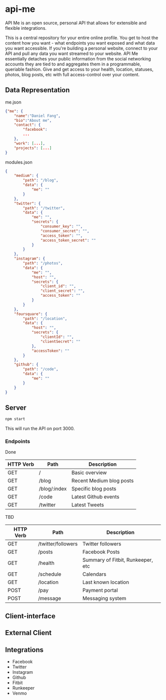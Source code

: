 # api-me
API Me is an open source, personal API that allows for extensible and flexible integrations. 

This is a central repository for your entire online profile. You get to host the content how you want - what endpoints you want exposed and what data you want accessible. If you're building a personal website, connect to your API and pull any data you want streamed to your website. API Me essentially detaches your public information from the social networking accounts they are tied to and aggregates them in a programmable, queriable fashion. Give and get access to your health, location, statuses, photos, blog posts, etc with full access-control over your content. 

## Data Representation

me.json
```json
{"me": {
    "name":"Daniel Fang",
    "bio":"About me",
    "contact": {
        "facebook":
        ...
    },
    "work": [...],
    "projects": [...]
}
```

modules.json
```json
{
	"medium": {
		"path": "/blog",
		"data": {
			"me": ""
		}
	}, 
	"twitter": {
		"path": "/twitter",
		"data": {
			"me": "",
			"secrets": {
				"consumer_key": "",
				"consumer_secret": "",
				"access_token": "",
				"access_token_secret": ""
			}
		}
	}, 
	"instagram": {
		"path": "/photos",
		"data": {
			"me": "",
			"host": "",
			"secrets": {
				"client_id": "",
				"client_secret": "",
				"access_token": ""
			}
		}
	}, 
	"foursquare": {
		"path": "/location",
		"data": {
			"host": "",
			"secrets": {
				"clientId": "",
				"clientSecret": ""
			},
			"accessToken": ""
		}
	}, 
	"github": {
		"path": "/code",
		"data": {
			"me": ""
		}
	}
}

```

## Server

```bash
npm start
```

This will run the API on port 3000.

### Endpoints

Done

| HTTP Verb | Path | Description |
| --------- | ---- | ----------- |
| GET | / | Basic overview |
| GET | /blog | Recent Medium blog posts |
| GET | /blog/:index | Specific blog posts |
| GET | /code | Latest Github events |
| GET | /twitter | Latest Tweets |

TBD

| HTTP Verb | Path | Description |
| --------- | ---- | ----------- |
| GET | /twitter/followers | Twitter followers |
| GET | /posts | Facebook Posts | 
| GET | /health | Summary of Fitbit, Runkeeper, etc |
| GET | /schedule | Calendars |
| GET | /location | Last known location |
| POST | /pay | Payment portal |
| POST | /message | Messaging system |
 
## Client-interface

## External Client

## Integrations
- Facebook
- Twitter
- Instagram
- Github
- Fitbit
- Runkeeper
- Venmo
